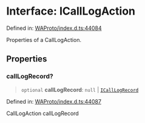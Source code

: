# Interface: ICallLogAction

Defined in: [WAProto/index.d.ts:44084](https://github.com/Fokusdotid/bail/blob/c270ba4454f95d50cec87a9d90b03360fac7058e/WAProto/index.d.ts#L44084)

Properties of a CallLogAction.

## Properties

### callLogRecord?

> `optional` **callLogRecord**: `null` \| [`ICallLogRecord`](../../../interfaces/ICallLogRecord.md)

Defined in: [WAProto/index.d.ts:44087](https://github.com/Fokusdotid/bail/blob/c270ba4454f95d50cec87a9d90b03360fac7058e/WAProto/index.d.ts#L44087)

CallLogAction callLogRecord
